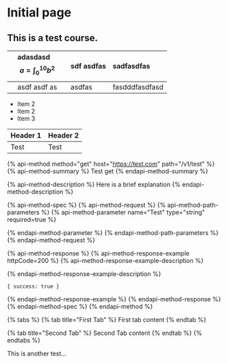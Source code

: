 # Initial page

## This is a test course.

|  | adasdasd $$a = \int_0^{10}{b^2}$$  |  | sdf asdfas | sadfasdfas |
| :--- | :--- | :--- | :--- | :--- |
|  | asdf asdf as |  | asdfas | fasdddfasdfasd |

* Item 2
* Item 2
* Item 3

| Header 1 | Header 2 |
| :--- | :--- |
| Test | Test |

{% api-method method="get" host="https://test.com" path="/v1/test" %}
{% api-method-summary %}
Test get
{% endapi-method-summary %}

{% api-method-description %}
Here is a brief explanation
{% endapi-method-description %}

{% api-method-spec %}
{% api-method-request %}
{% api-method-path-parameters %}
{% api-method-parameter name="Test" type="string" required=true %}

{% endapi-method-parameter %}
{% endapi-method-path-parameters %}
{% endapi-method-request %}

{% api-method-response %}
{% api-method-response-example httpCode=200 %}
{% api-method-response-example-description %}

{% endapi-method-response-example-description %}

```
{ success: true }
```
{% endapi-method-response-example %}
{% endapi-method-response %}
{% endapi-method-spec %}
{% endapi-method %}

{% tabs %}
{% tab title="First Tab" %}
First tab content
{% endtab %}

{% tab title="Second Tab" %}
Second Tab content
{% endtab %}
{% endtabs %}

This is another test...



